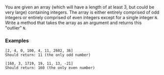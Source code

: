You are given an array (which will have a length of at least 3, but could be very large) containing integers. 
The array is either entirely comprised of odd integers or entirely comprised of even integers except for a single 
integer `N`. Write a method that takes the array as an argument and returns this "outlier" `N`.

### Examples

```
[2, 4, 0, 100, 4, 11, 2602, 36]
Should return: 11 (the only odd number)

[160, 3, 1719, 19, 11, 13, -21]
Should return: 160 (the only even number)
```